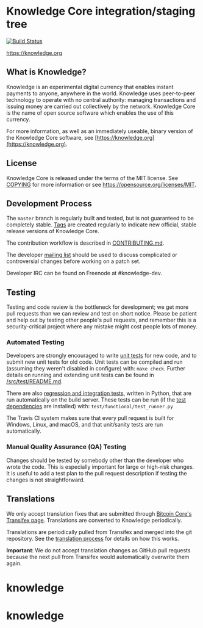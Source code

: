 Knowledge Core integration/staging tree
=====================================

[![Build Status](https://travis-ci.org/knowledge-project/knowledge.svg?branch=master)](https://travis-ci.org/knowledge-project/knowledge)

https://knowledge.org

What is Knowledge?
----------------

Knowledge is an experimental digital currency that enables instant payments to
anyone, anywhere in the world. Knowledge uses peer-to-peer technology to operate
with no central authority: managing transactions and issuing money are carried
out collectively by the network. Knowledge Core is the name of open source
software which enables the use of this currency.

For more information, as well as an immediately useable, binary version of
the Knowledge Core software, see [https://knowledge.org](https://knowledge.org).

License
-------

Knowledge Core is released under the terms of the MIT license. See [COPYING](COPYING) for more
information or see https://opensource.org/licenses/MIT.

Development Process
-------------------

The `master` branch is regularly built and tested, but is not guaranteed to be
completely stable. [Tags](https://github.com/knowledge-project/knowledge/tags) are created
regularly to indicate new official, stable release versions of Knowledge Core.

The contribution workflow is described in [CONTRIBUTING.md](CONTRIBUTING.md).

The developer [mailing list](https://groups.google.com/forum/#!forum/knowledge-dev)
should be used to discuss complicated or controversial changes before working
on a patch set.

Developer IRC can be found on Freenode at #knowledge-dev.

Testing
-------

Testing and code review is the bottleneck for development; we get more pull
requests than we can review and test on short notice. Please be patient and help out by testing
other people's pull requests, and remember this is a security-critical project where any mistake might cost people
lots of money.

### Automated Testing

Developers are strongly encouraged to write [unit tests](src/test/README.md) for new code, and to
submit new unit tests for old code. Unit tests can be compiled and run
(assuming they weren't disabled in configure) with: `make check`. Further details on running
and extending unit tests can be found in [/src/test/README.md](/src/test/README.md).

There are also [regression and integration tests](/test), written
in Python, that are run automatically on the build server.
These tests can be run (if the [test dependencies](/test) are installed) with: `test/functional/test_runner.py`

The Travis CI system makes sure that every pull request is built for Windows, Linux, and macOS, and that unit/sanity tests are run automatically.

### Manual Quality Assurance (QA) Testing

Changes should be tested by somebody other than the developer who wrote the
code. This is especially important for large or high-risk changes. It is useful
to add a test plan to the pull request description if testing the changes is
not straightforward.

Translations
------------

We only accept translation fixes that are submitted through [Bitcoin Core's Transifex page](https://www.transifex.com/projects/p/bitcoin/).
Translations are converted to Knowledge periodically.

Translations are periodically pulled from Transifex and merged into the git repository. See the
[translation process](doc/translation_process.md) for details on how this works.

**Important**: We do not accept translation changes as GitHub pull requests because the next
pull from Transifex would automatically overwrite them again.
# knowledge
# knowledge
